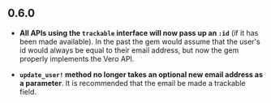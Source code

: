 ## 0.6.0

- **All APIs using the `trackable` interface will now pass up an `:id`** (if
it has been made available). In the past the gem would assume that the user's id
would always be equal to their email address, but now the gem properly implements
the Vero API.

- **`update_user!` method no longer takes an optional new email address as a
parameter**. It is recommended that the email be made a trackable field.
